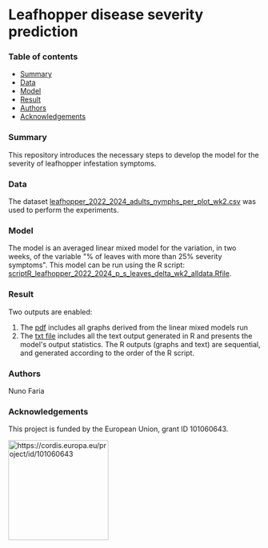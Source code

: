 # Leafhopper disease severity prediction

### Table of contents

* [Summary](#summary)
* [Data](#data)
* [Model](#model)
* [Result](#result)
* [Authors](#authors)
* [Acknowledgements](#acknowledgements)

### Summary
This repository introduces the necessary steps to develop the model for the severity of leafhopper infestation symptoms.  


### Data
The dataset [leafhopper_2022_2024_adults_nymphs_per_plot_wk2.csv](https://github.com/ICAERUS-EU/AI4Leafhopper/blob/main/severity_prediction/data/leafhopper_2022_2024_adults_nymphs_per_plot_wk2.csv) was used to perform the experiments.


### Model
The model is an averaged linear mixed model for the variation, in two weeks, of the variable "% of leaves with more than 25% severity symptoms". This model can be run using the R script: [scriptR_leafhopper_2022_2024_p_s_leaves_delta_wk2_alldata.Rfile](https://github.com/ICAERUS-EU/AI4Leafhopper/blob/main/severity_prediction/script/scriptR_leafhopper_2022_2024_p_s_leaves_delta_wk2_alldata.Rfile).


### Result
Two outputs are enabled: 
1) The [pdf](https://github.com/ICAERUS-EU/AI4Leafhopper/blob/main/severity_prediction/output/p_s_leaves_delta_wk2_alldata.pdf) includes all graphs derived from the linear mixed models run 
2) The [txt file](https://github.com/ICAERUS-EU/AI4Leafhopper/blob/main/severity_prediction/output/p_s_leaves_delta_wk2_alldata.txt) includes all the text output generated in R and  presents the model's output statistics. The R outputs (graphs and text) are sequential, and generated according to the order of the R script.

### Authors
Nuno Faria

### Acknowledgements
This project is funded by the European Union, grant ID 101060643.


<img src="https://rea.ec.europa.eu/sites/default/files/styles/oe_theme_medium_no_crop/public/2021-04/EN-Funded%20by%20the%20EU-POS.jpg" alt="https://cordis.europa.eu/project/id/101060643" width="200"/>
